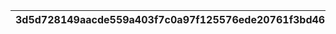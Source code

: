 |3d5d728149aacde559a403f7c0a97f125576ede20761f3bd466505ff27de6740|7f95a26ea5f6892d140067c889baf4cac0e0cd34aef4f391f85d424196b7973a|8c8b9d4403d7547cd502a91c46c3f9a52d8e8d47301b4943711d6a7c8986a8f4|ed07afa81d4cdd2677ed4124de340ae4742692df0ecbad5163393d5b59d2c679|44d2e9c8f785892cea1647284e7f839309450eeb47fc9c50bd0ae2fa9176e3d4|f364e0a00f04019a48be9e0cc5b25f60901c411139f8125cdae57c2501bbfdc4|4c6cd30c7050e17dbffa71d7ca8ccf6dffa1434375448b5a95a8d393fa88f503|63ee33d49a21cc290123d16150328ec872d22a2072afe2909c71bf15a1d99919|
| --- | --- | --- | --- | --- | --- | --- | --- |